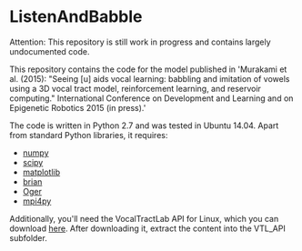 # ListenAndBabble
Attention: This repository is still work in progress and contains largely undocumented code.

This repository contains the code for the model published in 'Murakami et al. (2015): "Seeing [u] aids vocal learning: babbling and imitation of vowels using a 3D vocal tract model, reinforcement learning, and reservoir computing." International Conference on Development and Learning and on Epigenetic Robotics 2015 (in press).'

The code is written in Python 2.7 and was tested in Ubuntu 14.04. Apart from standard Python libraries, it requires:
- [numpy](http://sourceforge.net/projects/numpy/files/NumPy/)
- [scipy](http://sourceforge.net/projects/scipy/files/scipy/)
- [matplotlib](http://matplotlib.org/downloads.html)
- [brian](http://brian.readthedocs.org/en/latest/installation.html)
- [Oger](http://reservoir-computing.org/installing_oger)
- [mpi4py](https://pypi.python.org/pypi/mpi4py)

Additionally, you'll need the VocalTractLab API for Linux, which you can download [here](http://vocaltractlab.de/index.php?page=vocaltractlab-download).
After downloading it, extract the content into the VTL_API subfolder.
